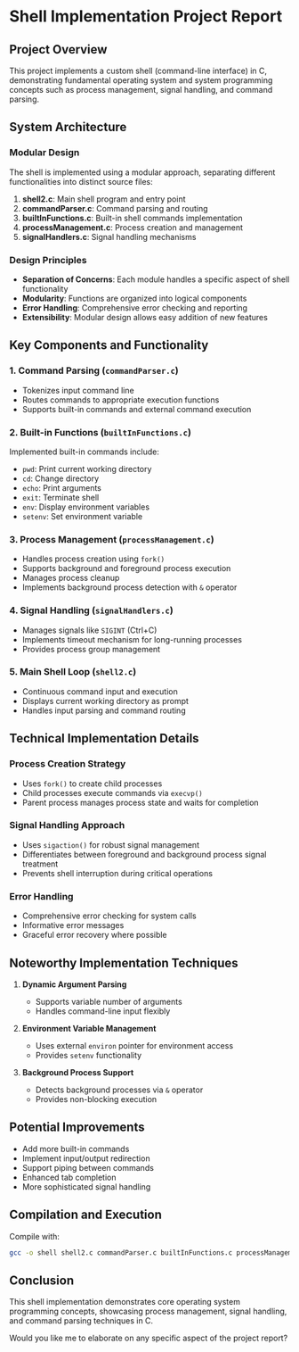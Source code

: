 # Shell Implementation Project Report

## Project Overview
This project implements a custom shell (command-line interface) in C, demonstrating fundamental operating system and system programming concepts such as process management, signal handling, and command parsing.

## System Architecture

### Modular Design
The shell is implemented using a modular approach, separating different functionalities into distinct source files:

1. **shell2.c**: Main shell program and entry point
2. **commandParser.c**: Command parsing and routing
3. **builtInFunctions.c**: Built-in shell commands implementation
4. **processManagement.c**: Process creation and management
5. **signalHandlers.c**: Signal handling mechanisms

### Design Principles
- **Separation of Concerns**: Each module handles a specific aspect of shell functionality
- **Modularity**: Functions are organized into logical components
- **Error Handling**: Comprehensive error checking and reporting
- **Extensibility**: Modular design allows easy addition of new features

## Key Components and Functionality

### 1. Command Parsing (`commandParser.c`)
- Tokenizes input command line
- Routes commands to appropriate execution functions
- Supports built-in commands and external command execution

### 2. Built-in Functions (`builtInFunctions.c`)
Implemented built-in commands include:
- `pwd`: Print current working directory
- `cd`: Change directory
- `echo`: Print arguments
- `exit`: Terminate shell
- `env`: Display environment variables
- `setenv`: Set environment variable

### 3. Process Management (`processManagement.c`)
- Handles process creation using `fork()`
- Supports background and foreground process execution
- Manages process cleanup
- Implements background process detection with `&` operator

### 4. Signal Handling (`signalHandlers.c`)
- Manages signals like `SIGINT` (Ctrl+C)
- Implements timeout mechanism for long-running processes
- Provides process group management

### 5. Main Shell Loop (`shell2.c`)
- Continuous command input and execution
- Displays current working directory as prompt
- Handles input parsing and command routing

## Technical Implementation Details

### Process Creation Strategy
- Uses `fork()` to create child processes
- Child processes execute commands via `execvp()`
- Parent process manages process state and waits for completion

### Signal Handling Approach
- Uses `sigaction()` for robust signal management
- Differentiates between foreground and background process signal treatment
- Prevents shell interruption during critical operations

### Error Handling
- Comprehensive error checking for system calls
- Informative error messages
- Graceful error recovery where possible

## Noteworthy Implementation Techniques

1. **Dynamic Argument Parsing**
   - Supports variable number of arguments
   - Handles command-line input flexibly

2. **Environment Variable Management**
   - Uses external `environ` pointer for environment access
   - Provides `setenv` functionality

3. **Background Process Support**
   - Detects background processes via `&` operator
   - Provides non-blocking execution

## Potential Improvements
- Add more built-in commands
- Implement input/output redirection
- Support piping between commands
- Enhanced tab completion
- More sophisticated signal handling

## Compilation and Execution
Compile with:
```bash
gcc -o shell shell2.c commandParser.c builtInFunctions.c processManagement.c signalHandlers.c
```

## Conclusion
This shell implementation demonstrates core operating system programming concepts, showcasing process management, signal handling, and command parsing techniques in C.

Would you like me to elaborate on any specific aspect of the project report?
